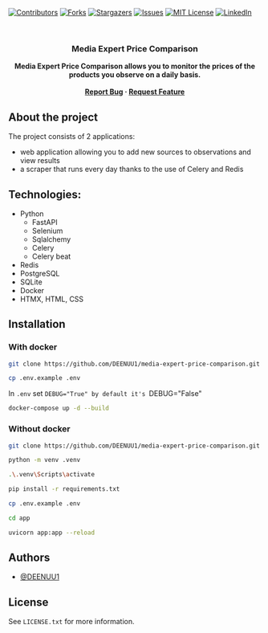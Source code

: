 [![Contributors][contributors-shield]][contributors-url]
[![Forks][forks-shield]][forks-url]
[![Stargazers][stars-shield]][stars-url]
[![Issues][issues-shield]][issues-url]
[![MIT License][license-shield]][license-url]
[![LinkedIn][linkedin-shield]][linkedin-url]



<br />
<div align="center">
  <h3 align="center">Media Expert Price Comparison</h3>
  <strong align="center">
    Media Expert Price Comparison allows you to monitor the prices of the products you observe on a daily basis.
    <br />
    <br />
    <a href="https://github.com/DEENUU1/media-expert-price-comparison/issues">Report Bug</a>
    ·
    <a href="https://github.com/DEENUU1/media-expert-price-comparison/issues">Request Feature</a>
  </strong>
</div>


## About the project
The project consists of 2 applications:
- web application allowing you to add new sources to observations and view results
- a scraper that runs every day thanks to the use of Celery and Redis

## Technologies:
- Python
  - FastAPI
  - Selenium
  - Sqlalchemy
  - Celery
  - Celery beat
- Redis
- PostgreSQL
- SQLite
- Docker
- HTMX, HTML, CSS


## Installation
### With docker
```bash
git clone https://github.com/DEENUU1/media-expert-price-comparison.git
```


```bash
cp .env.example .env
```

In `.env` set `DEBUG="True" by default it's `DEBUG="False"
 
```bash
docker-compose up -d --build
```

### Without docker
```bash
git clone https://github.com/DEENUU1/media-expert-price-comparison.git
```

```bash
python -m venv .venv
```

```bash
.\.venv\Scripts\activate
```

```bash
pip install -r requirements.txt
```

```bash
cp .env.example .env
```

```bash
cd app
```

```bash
uvicorn app:app --reload
```

## Authors

- [@DEENUU1](https://www.github.com/DEENUU1)

<!-- LICENSE -->

## License

See `LICENSE.txt` for more information.


<!-- MARKDOWN LINKS & IMAGES -->
<!-- https://www.markdownguide.org/basic-syntax/#reference-style-links -->

[contributors-shield]: https://img.shields.io/github/contributors/DEENUU1/media-expert-price-comparison.svg?style=for-the-badge

[contributors-url]: https://github.com/DEENUU1/media-expert-price-comparison/graphs/contributors

[forks-shield]: https://img.shields.io/github/forks/DEENUU1/media-expert-price-comparison.svg?style=for-the-badge

[forks-url]: https://github.com/DEENUU1/media-expert-price-comparison/network/members

[stars-shield]: https://img.shields.io/github/stars/DEENUU1/media-expert-price-comparison.svg?style=for-the-badge

[stars-url]: https://github.com/DEENUU1/media-expert-price-comparison/stargazers

[issues-shield]: https://img.shields.io/github/issues/DEENUU1/media-expert-price-comparison.svg?style=for-the-badge

[issues-url]: https://github.com/DEENUU1/media-expert-price-comparison/issues

[license-shield]: https://img.shields.io/github/license/DEENUU1/media-expert-price-comparison.svg?style=for-the-badge

[license-url]: https://github.com/DEENUU1/media-expert-price-comparison/blob/master/LICENSE.txt

[linkedin-shield]: https://img.shields.io/badge/-LinkedIn-black.svg?style=for-the-badge&logo=linkedin&colorB=555

[linkedin-url]: https://linkedin.com/in/kacper-wlodarczyk

[basic]: https://github.com/DEENUU1/media-expert-price-comparison/blob/main/assets/v1_2/basic.gif?raw=true

[full]: https://github.com/DEENUU1/media-expert-price-comparison/blob/main/assets/v1_2/full.gif?raw=true

[search]: https://github.com/DEENUU1/media-expert-price-comparison/blob/main/assets/v1_2/search.gif?raw=true
